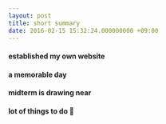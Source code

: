 ```yaml
---
layout: post
title: short summary 
date: 2016-02-15 15:32:24.000000000 +09:00
---
```


#### established my own website
#### a memorable day
#### midterm is drawing near
#### lot of things to do 💪
